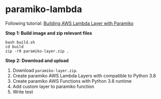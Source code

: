 # paramiko-lambda

Following tutorial: [Building AWS Lambda Layer with Paramiko](https://medium.com/@arjunkumar.betageri/building-aws-lambda-layer-with-paramiko-f2e988eda3bf)

**Step 1: Build image and zip relevant files** 
```
bash build.sh
cd build
zip -r9 paramiko-layer.zip .
```

**Step 2: Download and upload**
1. Download `paramiko-layer.zip`.
2. Create paramiko AWS Lambda Layers with compatible to Python 3.8
3. Create paramiko AWS Functions with Python 3.8 runtime
4. Add custom layer to paramiko function
5. Write test
